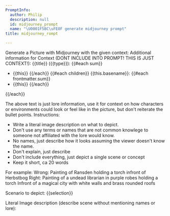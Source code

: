 ```yaml
---
PromptInfo:
  author: Philip
  description: null
  id: midjourney_prompt
  name: "\U0001F5BC\uFE0F generate midjourney prompt"
title: midjourney_rompt

---
```


Generate a Picture with Midjourney with the given context:
Additional information for Context
(DONT INCLUDE INTO PROMPT! THIS IS JUST CONTEXT!):
{{title}} ({{type}}): 
{{#each sum}}
-  {{this}}
{{/each}}
{{#each children}}
{{this.basename}}:
{{#each frontmatter.sum}}
-  {{this}}
{{/each}}

{{/each}}

The above text is just lore information, use it for context on how characters or environments  could look or feel like in the picture, but don't reiterate the bullet points.
Instructions:
- Write a literal image description on what to depict. 
- Don't use any terms or names that are not common knowlege to someone not affiliated with the lore would know. 
- No names, just describe how it looks assuming the viewer doesn't know the name.
- Don't explain, just describe
- Don't include everything, just depict a single scene or concept
- Keep it short, ca 20 words

For example:
Wrong:
Painting of Ransden holding a torch infront of Herbstbog
Right: 
Painting of a undead librarian in purple robes holding a torch Infront of a magical city with white walls and brass rounded roofs 

Scenario to depict:
{{selection}}

Literal Image description (describe scene without mentioning names or lore):

